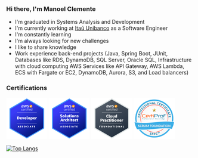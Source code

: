 ### Hi there, I'm Manoel Clemente

- I'm graduated in Systems Analysis and Development
- I'm currently working at [Itaú Unibanco](https://www.itau.com.br/) as a Software Engineer 
- I'm constantly learning
- I'm always looking for new challenges
- I like to share knowledge
- Work experience back-end projects (Java, Spring Boot, JUnit, Databases like RDS, DynamoDB, SQL Server, Oracle SQL, Infrastructure with cloud computing AWS Services like API Gateway, AWS Lambda, ECS with Fargate or EC2, DynamoDB, Aurora, S3, and Load balancers)

### Certifications
![AWS Certified Developer - Associate](https://github.com/ManoelClemente1/ManoelClemente1/blob/main/images/badge_developer_associate.png?raw=true)
![AWS Certified Solutions Architect - Associate](https://github.com/ManoelClemente1/ManoelClemente1/blob/main/images/badge_achictect_associate.png?raw=true)
![AWS Certified Cloud Practitioner](https://github.com/ManoelClemente1/ManoelClemente1/blob/main/images/badge_cloud_practitioner.png?raw=true)
![Scrum Foundation Professional Certified (SFPC)](https://github.com/ManoelClemente1/ManoelClemente1/blob/main/images/badge_scrum.png?raw=true)


[![Top Langs](https://github-readme-stats.vercel.app/api/top-langs/?username=ManoelClemente1&layout=compact&theme=graywhite)](https://github.com/anuraghazra/github-readme-stats)

[linkedin]: https://www.linkedin.com/in/manoel-clemente/
[gmail]: mailto:manoelclemente9@outlook.com?subject=Olá
